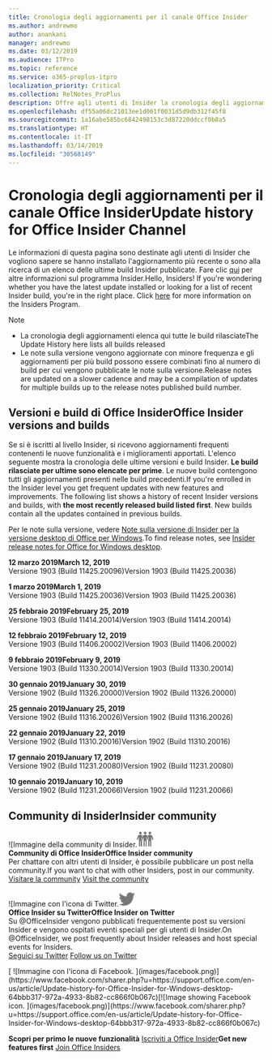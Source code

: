 ```yaml
---
title: Cronologia degli aggiornamenti per il canale Office Insider
ms.author: andrewmo
author: anankani
manager: andrewmo
ms.date: 03/12/2019
ms.audience: ITPro
ms.topic: reference
ms.service: o365-proplus-itpro
localization_priority: Critical
ms.collection: RelNotes_ProPlus
description: Offre agli utenti di Insider la cronologia degli aggiornamenti relativi alle versioni pubblicate nel circuito Insider Fast di Canale mensile per desktop Windows
ms.openlocfilehash: df55a06dc21013ee1d061f0031d5d9db312f45f8
ms.sourcegitcommit: 1a16abe585bc6842498153c3d87220ddccf0b8a5
ms.translationtype: HT
ms.contentlocale: it-IT
ms.lasthandoff: 03/14/2019
ms.locfileid: "30568149"
---
```

# <a name="update-history-for-office-insider-channel"></a><span data-ttu-id="ba0f3-103">Cronologia degli aggiornamenti per il canale Office Insider</span><span class="sxs-lookup"><span data-stu-id="ba0f3-103">Update history for Office Insider Channel</span></span>

<span data-ttu-id="ba0f3-p101">Le informazioni di questa pagina sono destinate agli utenti di Insider che vogliono sapere se hanno installato l'aggiornamento più recente o sono alla ricerca di un elenco delle ultime build Insider pubblicate. Fare clic [qui](https://insider.office.com/) per altre informazioni sul programma Insider.</span><span class="sxs-lookup"><span data-stu-id="ba0f3-p101">Hello, Insiders! If you're wondering whether you have the latest update installed or looking for a list of recent Insider build, you're in the right place. Click [here](https://insider.office.com/) for more information on the Insiders Program.</span></span>

> [!NOTE]
> - <span data-ttu-id="ba0f3-107">La cronologia degli aggiornamenti elenca qui tutte le build rilasciate</span><span class="sxs-lookup"><span data-stu-id="ba0f3-107">The Update History here lists all builds released</span></span>
> - <span data-ttu-id="ba0f3-108">Le note sulla versione vengono aggiornate con minore frequenza e gli aggiornamenti per più build possono essere combinati fino al numero di build per cui vengono pubblicate le note sulla versione.</span><span class="sxs-lookup"><span data-stu-id="ba0f3-108">Release notes are updated on a slower cadence and may be a compilation of updates for multiple builds up to the release notes published build number.</span></span>



## <a name="office-insider-versions-and-builds"></a><span data-ttu-id="ba0f3-109">Versioni e build di Office Insider</span><span class="sxs-lookup"><span data-stu-id="ba0f3-109">Office Insider versions and builds</span></span>

<span data-ttu-id="ba0f3-p102">Se si è iscritti al livello Insider, si ricevono aggiornamenti frequenti contenenti le nuove funzionalità e i miglioramenti apportati. L'elenco seguente mostra la cronologia delle ultime versioni e build Insider. **Le build rilasciate per ultime sono elencate per prime**. Le nuove build contengono tutti gli aggiornamenti presenti nelle build precedenti.</span><span class="sxs-lookup"><span data-stu-id="ba0f3-p102">If you're enrolled in the Insider level you get frequent updates with new features and improvements. The following list shows a history of recent Insider versions and builds, with **the most recently released build listed first**. New builds contain all the updates contained in previous builds.</span></span> 

<span data-ttu-id="ba0f3-113">Per le note sulla versione, vedere [Note sulla versione di Insider per la versione desktop di Office per Windows](https://docs.microsoft.com/it-IT/OfficeUpdates/release-notes-office-insider).</span><span class="sxs-lookup"><span data-stu-id="ba0f3-113">To find release notes, see [Insider release notes for Office for Windows desktop](https://docs.microsoft.com/it-IT/OfficeUpdates/release-notes-office-insider).</span></span>

<span data-ttu-id="ba0f3-114">**12 marzo 2019**</span><span class="sxs-lookup"><span data-stu-id="ba0f3-114">**March 12, 2019**</span></span><br/> <span data-ttu-id="ba0f3-115">Versione 1903 (Build 11425.20096)</span><span class="sxs-lookup"><span data-stu-id="ba0f3-115">Version 1903 (Build 11425.20036)</span></span><br/>

<span data-ttu-id="ba0f3-116">**1 marzo 2019**</span><span class="sxs-lookup"><span data-stu-id="ba0f3-116">**March 1, 2019**</span></span><br/> <span data-ttu-id="ba0f3-117">Versione 1903 (Build 11425.20036)</span><span class="sxs-lookup"><span data-stu-id="ba0f3-117">Version 1903 (Build 11425.20036)</span></span><br/> 

<span data-ttu-id="ba0f3-118">**25 febbraio 2019**</span><span class="sxs-lookup"><span data-stu-id="ba0f3-118">**February 25, 2019**</span></span><br/> <span data-ttu-id="ba0f3-119">Versione 1903 (Build 11414.20014)</span><span class="sxs-lookup"><span data-stu-id="ba0f3-119">Version 1903 (Build 11414.20014)</span></span><br/> 

<span data-ttu-id="ba0f3-120">**12 febbraio 2019**</span><span class="sxs-lookup"><span data-stu-id="ba0f3-120">**February 12, 2019**</span></span><br/> <span data-ttu-id="ba0f3-121">Versione 1903 (Build 11406.20002)</span><span class="sxs-lookup"><span data-stu-id="ba0f3-121">Version 1903 (Build 11406.20002)</span></span><br/> 

<span data-ttu-id="ba0f3-122">**9 febbraio 2019**</span><span class="sxs-lookup"><span data-stu-id="ba0f3-122">**February 9, 2019**</span></span><br/> <span data-ttu-id="ba0f3-123">Versione 1903 (Build 11330.20014)</span><span class="sxs-lookup"><span data-stu-id="ba0f3-123">Version 1903 (Build 11330.20014)</span></span><br/> 

<span data-ttu-id="ba0f3-124">**30 gennaio 2019**</span><span class="sxs-lookup"><span data-stu-id="ba0f3-124">**January 30, 2019**</span></span><br/> <span data-ttu-id="ba0f3-125">Versione 1902 (Build 11326.20000)</span><span class="sxs-lookup"><span data-stu-id="ba0f3-125">Version 1902 (Build 11326.20000)</span></span><br/> 

<span data-ttu-id="ba0f3-126">**25 gennaio 2019**</span><span class="sxs-lookup"><span data-stu-id="ba0f3-126">**January 25, 2019**</span></span><br/> <span data-ttu-id="ba0f3-127">Versione 1902 (Build 11316.20026)</span><span class="sxs-lookup"><span data-stu-id="ba0f3-127">Version 1902 (Build 11316.20026)</span></span><br/> 

<span data-ttu-id="ba0f3-128">**22 gennaio 2019**</span><span class="sxs-lookup"><span data-stu-id="ba0f3-128">**January 22, 2019**</span></span><br/> <span data-ttu-id="ba0f3-129">Versione 1902 (Build 11310.20016)</span><span class="sxs-lookup"><span data-stu-id="ba0f3-129">Version 1902 (Build 11310.20016)</span></span><br/> 

<span data-ttu-id="ba0f3-130">**17 gennaio 2019**</span><span class="sxs-lookup"><span data-stu-id="ba0f3-130">**January 17, 2019**</span></span><br/> <span data-ttu-id="ba0f3-131">Versione 1902 (Build 11231.20080)</span><span class="sxs-lookup"><span data-stu-id="ba0f3-131">Version 1902 (Build 11231.20080)</span></span><br/>

<span data-ttu-id="ba0f3-132">**10 gennaio 2019**</span><span class="sxs-lookup"><span data-stu-id="ba0f3-132">**January 10, 2019**</span></span><br/> <span data-ttu-id="ba0f3-133">Versione 1902 (Build 11231.20066)</span><span class="sxs-lookup"><span data-stu-id="ba0f3-133">Version 1902 (build 11231.20066)</span></span><br/> 


## <a name="insider-community"></a><span data-ttu-id="ba0f3-134">Community di Insider</span><span class="sxs-lookup"><span data-stu-id="ba0f3-134">Insider community</span></span>

<span data-ttu-id="ba0f3-135">![Immagine della community di Insider.</span><span class="sxs-lookup"><span data-stu-id="ba0f3-135">![Image showing insider community.</span></span> ](images/insidercommunity.png) <br/>
<span data-ttu-id="ba0f3-136">**Community di Office Insider**</span><span class="sxs-lookup"><span data-stu-id="ba0f3-136">**Office Insider community**</span></span><br/> <span data-ttu-id="ba0f3-137">Per chattare con altri utenti di Insider, è possibile pubblicare un post nella community.</span><span class="sxs-lookup"><span data-stu-id="ba0f3-137">If you want to chat with other Insiders, post in our community.</span></span><br/><span data-ttu-id="ba0f3-138"> 
[Visitare la community](https://go.microsoft.com/fwlink/?linkid=843493)</span><span class="sxs-lookup"><span data-stu-id="ba0f3-138"> 
[Visit the community](https://go.microsoft.com/fwlink/?linkid=843493)</span></span><br/> 

<span data-ttu-id="ba0f3-139">![Immagine con l'icona di Twitter.</span><span class="sxs-lookup"><span data-stu-id="ba0f3-139">![Image showing twitter icon.</span></span> ](images/twitter.png)<br/>
<span data-ttu-id="ba0f3-140">**Office Insider su Twitter**</span><span class="sxs-lookup"><span data-stu-id="ba0f3-140">**Office Insider on Twitter**</span></span><br/> <span data-ttu-id="ba0f3-141">Su @OfficeInsider vengono pubblicati frequentemente post su versioni Insider e vengono ospitati eventi speciali per gli utenti di Insider.</span><span class="sxs-lookup"><span data-stu-id="ba0f3-141">On @OfficeInsider, we post frequently about Insider releases and host special events for Insiders.</span></span><br/><span data-ttu-id="ba0f3-142"> 
[Seguici su Twitter](https://go.microsoft.com/fwlink/?linkid=717717)</span><span class="sxs-lookup"><span data-stu-id="ba0f3-142"> 
[Follow us on Twitter](https://go.microsoft.com/fwlink/?linkid=717717)</span></span><br/> 

<span data-ttu-id="ba0f3-143">
  [
  ![Immagine con l'icona di Facebook. ](images/facebook.png)](https://www.facebook.com/sharer.php?u=https://support.office.com/en-us/article/Update-history-for-Office-Insider-for-Windows-desktop-64bbb317-972a-4933-8b82-cc866f0b067c)</span><span class="sxs-lookup"><span data-stu-id="ba0f3-143">[![Image showing Facebook icon. ](images/facebook.png)](https://www.facebook.com/sharer.php?u=https://support.office.com/en-us/article/Update-history-for-Office-Insider-for-Windows-desktop-64bbb317-972a-4933-8b82-cc866f0b067c)</span></span>


<span data-ttu-id="ba0f3-144">**Scopri per primo le nuove funzionalità**
[Iscriviti a Office Insider](https://insider.office.com/)</span><span class="sxs-lookup"><span data-stu-id="ba0f3-144">**Get new features first**
[Join Office Insiders](https://insider.office.com/)</span></span>